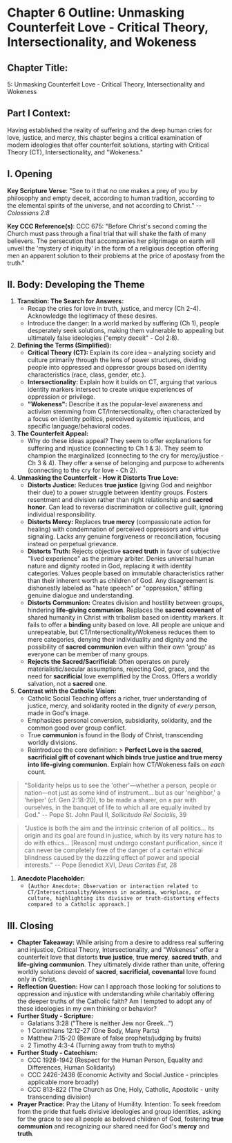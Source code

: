 # Chapter 6 Outline: Unmasking Counterfeit Love - Critical Theory, Intersectionality, and Wokeness

## Chapter Title:

5: Unmasking Counterfeit Love - Critical Theory, Intersectionality and Wokeness

## Part I Context:

Having established the reality of suffering and the deep human cries for love, justice, and mercy, this chapter begins a critical examination of modern ideologies that offer counterfeit solutions, starting with Critical Theory (CT), Intersectionality, and "Wokeness."

## I. Opening

**Key Scripture Verse**: "See to it that no one makes a prey of you by philosophy and empty deceit, according to human tradition, according to the elemental spirits of the universe, and not according to Christ." -- _Colossians 2:8_

**Key CCC Reference(s)**: CCC 675: "Before Christ's second coming the Church must pass through a final trial that will shake the faith of many believers. The persecution that accompanies her pilgrimage on earth will unveil the 'mystery of iniquity' in the form of a religious deception offering men an apparent solution to their problems at the price of apostasy from the truth."

## II. Body: Developing the Theme

1.  **Transition: The Search for Answers:**
    *   Recap the cries for love in truth, justice, and mercy (Ch 2-4). Acknowledge the legitimacy of these desires.
    *   Introduce the danger: In a world marked by suffering (Ch 1), people desperately seek solutions, making them vulnerable to appealing but ultimately false ideologies ("empty deceit" - Col 2:8).
2.  **Defining the Terms (Simplified):**
    *   **Critical Theory (CT):** Explain its core idea – analyzing society and culture primarily through the lens of power structures, dividing people into oppressed and oppressor groups based on identity characteristics (race, class, gender, etc.).
    *   **Intersectionality:** Explain how it builds on CT, arguing that various identity markers intersect to create unique experiences of oppression or privilege.
    *   **"Wokeness":** Describe it as the popular-level awareness and activism stemming from CT/Intersectionality, often characterized by a focus on identity politics, perceived systemic injustices, and specific language/behavioral codes.
3.  **The Counterfeit Appeal:**
    *   Why do these ideas appeal? They seem to offer explanations for suffering and injustice (connecting to Ch 1 & 3). They seem to champion the marginalized (connecting to the cry for mercy/justice - Ch 3 & 4). They offer a sense of belonging and purpose to adherents (connecting to the cry for love - Ch 2).
4.  **Unmasking the Counterfeit - How it Distorts True Love:**
    *   **Distorts Justice:** Reduces **true justice** (giving God and neighbor their due) to a power struggle between identity groups. Fosters resentment and division rather than right relationship and **sacred honor**. Can lead to reverse discrimination or collective guilt, ignoring individual responsibility.
    *   **Distorts Mercy:** Replaces **true mercy** (compassionate action for healing) with condemnation of perceived oppressors and virtue signaling. Lacks any genuine forgiveness or reconciliation, focusing instead on perpetual grievance.
    *   **Distorts Truth:** Rejects objective **sacred truth** in favor of subjective "lived experience" as the primary arbiter. Denies universal human nature and dignity rooted in God, replacing it with identity categories. Values people based on immutable characteristics rather than their inherent worth as children of God. Any disagreement is dishonestly labeled as "hate speech" or "oppression," stifling genuine dialogue and understanding.
    *   **Distorts Communion:** Creates division and hostility between groups, hindering **life-giving communion**. Replaces the **sacred covenant** of shared humanity in Christ with tribalism based on identity markers. It fails to offer a **binding** unity based on love. All people are unique and unrepeatable, but CT/Intersectionality/Wokeness reduces them to mere categories, denying their individuality and dignity and the possibility of **sacred communion** even within their own 'group' as everyone can be member of many groups.
    *   **Rejects the Sacred/Sacrificial:** Often operates on purely materialistic/secular assumptions, rejecting God, grace, and the need for **sacrificial** love exemplified by the Cross. Offers a worldly salvation, not a **sacred** one.
5.  **Contrast with the Catholic Vision:**
    *   Catholic Social Teaching offers a richer, truer understanding of justice, mercy, and solidarity rooted in the dignity of _every_ person, made in God's image.
    *   Emphasizes personal conversion, subsidiarity, solidarity, and the common good over group conflict.
    *   True **communion** is found in the Body of Christ, transcending worldly divisions.
    *   Reintroduce the core definition: > **Perfect Love is the sacred, sacrificial gift of covenant which binds true justice and true mercy into life-giving communion.** Explain how CT/Wokeness fails on _each_ count.

> "Solidarity helps us to see the 'other'—whether a person, people or nation—not just as some kind of instrument... but as our 'neighbor,' a 'helper' (cf. Gen 2:18-20), to be made a sharer, on a par with ourselves, in the banquet of life to which all are equally invited by God." -- Pope St. John Paul II, _Sollicitudo Rei Socialis_, 39

> "Justice is both the aim and the intrinsic criterion of all politics... its origin and its goal are found in justice, which by its very nature has to do with ethics... \[Reason\] must undergo constant purification, since it can never be completely free of the danger of a certain ethical blindness caused by the dazzling effect of power and special interests." -- Pope Benedict XVI, _Deus Caritas Est_, 28

1.  **Anecdote Placeholder:**
    *   `[Author Anecdote: Observation or interaction related to CT/Intersectionality/Wokeness in academia, workplace, or culture, highlighting its divisive or truth-distorting effects compared to a Catholic approach.]`

## III. Closing

*   **Chapter Takeaway:** While arising from a desire to address real suffering and injustice, Critical Theory, Intersectionality, and "Wokeness" offer a counterfeit love that distorts **true justice**, **true mercy**, **sacred truth**, and **life-giving communion**. They ultimately divide rather than unite, offering worldly solutions devoid of **sacred**, **sacrificial**, **covenantal** love found only in Christ.
*   **Reflection Question:** How can I approach those looking for solutions to oppression and injustice with understanding while charitably offering the deeper truths of the Catholic faith? Am I tempted to adopt any of these ideologies in my own thinking or behavior?
*   **Further Study - Scripture:**
    *   Galatians 3:28 ("There is neither Jew nor Greek...")
    *   1 Corinthians 12:12-27 (One Body, Many Parts)
    *   Matthew 7:15-20 (Beware of false prophets/judging by fruits)
    *   2 Timothy 4:3-4 (Turning away from truth to myths)
*   **Further Study - Catechism:**
    *   CCC 1928-1942 (Respect for the Human Person, Equality and Differences, Human Solidarity)
    *   CCC 2426-2436 (Economic Activity and Social Justice - principles applicable more broadly)
    *   CCC 813-822 (The Church as One, Holy, Catholic, Apostolic - unity transcending division)
*   **Prayer Practice:** Pray the Litany of Humility. Intention: To seek freedom from the pride that fuels divisive ideologies and group identities, asking for the grace to see all people as beloved children of God, fostering **true communion** and recognizing our shared need for God's **mercy** and **truth**.

